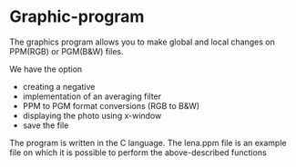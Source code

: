 # Graphic-program

The graphics program allows you to make global and local changes on PPM(RGB) or PGM(B&W) files.

We have the option
- creating a negative
- implementation of an averaging filter
- PPM to PGM format conversions (RGB to B&W)
- displaying the photo using x-window
- save the file

The program is written in the C language. The lena.ppm file is an example file on which it is possible to perform the above-described functions
